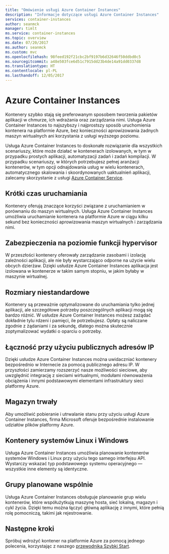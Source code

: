 ```yaml
---
title: "Omówienie usługi Azure Container Instances"
description: "Informacje dotyczące usługi Azure Container Instances"
services: container-instances
author: seanmck
manager: timlt
ms.service: container-instances
ms.topic: overview
ms.date: 07/20/2017
ms.author: seanmck
ms.custom: mvc
ms.openlocfilehash: 98feed192f21cbc2bf9197b6d32646f50ddbd0c5
ms.sourcegitcommit: a48e503fce6d51c7915dd23b4de14a91dd0337d8
ms.translationtype: HT
ms.contentlocale: pl-PL
ms.lasthandoff: 12/05/2017
---
```

# <a name="azure-container-instances"></a>Azure Container Instances

Kontenery szybko stają się preferowanym sposobem tworzenia pakietów aplikacji w chmurze, ich wdrażania oraz zarządzania nimi. Usługa Azure Container Instances to najszybszy i najprostszy sposób uruchomienia kontenera na platformie Azure, bez konieczności aprowizowania żadnych maszyn wirtualnych ani korzystania z usługi wyższego poziomu.

Usługa Azure Container Instances to doskonałe rozwiązanie dla wszystkich scenariuszy, które może działać w kontenerach izolowanych, w tym w przypadku prostych aplikacji, automatyzacji zadań i zadań kompilacji. W przypadku scenariuszy, w których potrzebujesz pełnej aranżacji kontenerów, w tym opcji odnajdowania usług w wielu kontenerach, automatycznego skalowania i skoordynowanych uaktualnień aplikacji, zalecamy skorzystanie z usługi [Azure Container Service](https://docs.microsoft.com/azure/container-service/).

## <a name="fast-startup-times"></a>Krótki czas uruchamiania

Kontenery oferują znaczące korzyści związane z uruchamianiem w porównaniu do maszyn wirtualnych. Usługa Azure Container Instances umożliwia uruchamianie kontenera na platformie Azure w ciągu kilku sekund bez konieczności aprowizowania maszyn wirtualnych i zarządzania nimi.

## <a name="hypervisor-level-security"></a>Zabezpieczenia na poziomie funkcji hypervisor

W przeszłości kontenery oferowały zarządzanie zasobami i izolację zależności aplikacji, ale nie były wystarczająco odporne na użycie wielu obcych dzierżaw. Dzięki usłudze Azure Container Instances aplikacja jest izolowana w kontenerze w takim samym stopniu, w jakim byłaby w maszynie wirtualnej.

## <a name="custom-sizes"></a>Rozmiary niestandardowe

Kontenery są przeważnie optymalizowane do uruchamiania tylko jednej aplikacji, ale szczegółowe potrzeby poszczególnych aplikacji mogą się bardzo różnić. W usłudze Azure Container Instances możesz zażądać dokładnie tylu rdzeni i pamięci, ile potrzebujesz. Opłaty są naliczane zgodnie z żądaniami i za sekundę, dlatego można skutecznie zoptymalizować wydatki o oparciu o potrzeby.

## <a name="public-ip-connectivity"></a>Łączność przy użyciu publicznych adresów IP

Dzięki usłudze Azure Container Instances można uwidaczniać kontenery bezpośrednio w Internecie za pomocą publicznego adresu IP. W przyszłości zamierzamy rozszerzyć nasze możliwości sieciowe, aby uwzględnić integrację z sieciami wirtualnymi, modułami równoważenia obciążenia i innymi podstawowymi elementami infrastruktury sieci platformy Azure.

## <a name="persistent-storage"></a>Magazyn trwały

Aby umożliwić pobieranie i utrwalanie stanu przy użyciu usługi Azure Container Instances, firma Microsoft oferuje bezpośrednie instalowanie udziałów plików platformy Azure.

## <a name="linux-and-windows-containers"></a>Kontenery systemów Linux i Windows

Usługa Azure Container Instances umożliwia planowanie kontenerów systemów Windows i Linux przy użyciu tego samego interfejsu API. Wystarczy wskazać typ podstawowego systemu operacyjnego — wszystkie inne elementy są identyczne.

## <a name="co-scheduled-groups"></a>Grupy planowane wspólnie

Usługa Azure Container Instances obsługuje planowanie grup wielu kontenerów, które współużytkują maszynę hosta, sieć lokalną, magazyn i cykl życia. Dzięki temu można łączyć główną aplikację z innymi, które pełnią rolę pomocniczą, takimi jak rejestrowanie.

## <a name="next-steps"></a>Następne kroki

Spróbuj wdrożyć kontener na platformie Azure za pomocą jednego polecenia, korzystając z naszego [przewodnika Szybki Start](container-instances-quickstart.md).